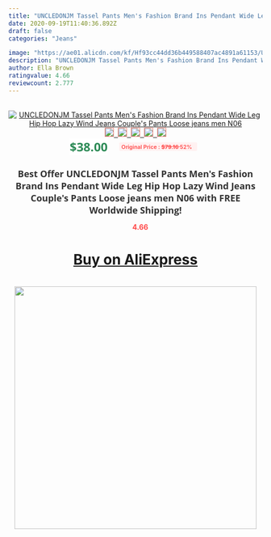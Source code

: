 ```yaml
---
title: "UNCLEDONJM Tassel Pants Men's Fashion Brand Ins Pendant Wide Leg Hip Hop Lazy Wind Jeans Couple's Pants Loose jeans men N06"
date: 2020-09-19T11:40:36.892Z
draft: false
categories: "Jeans"

image: "https://ae01.alicdn.com/kf/Hf93cc44dd36b449588407ac4891a61153/UNCLEDONJM-Tassel-Pants-Men-s-Fashion-Brand-Ins-Pendant-Wide-Leg-Hip-Hop-Lazy-Wind-Jeans.jpg"
description: "UNCLEDONJM Tassel Pants Men's Fashion Brand Ins Pendant Wide Leg Hip Hop Lazy Wind Jeans Couple's Pants Loose jeans men N06"
author: Ella Brown
ratingvalue: 4.66
reviewcount: 2.777
---
```

<br>
<div style="text-align: center;">
<a href="https://s.click.aliexpress.com/e/_AkJp7P" target="_blank" rel="nofollow noopener noreferrer"><img alt="UNCLEDONJM Tassel Pants Men's Fashion Brand Ins Pendant Wide Leg Hip Hop Lazy Wind Jeans Couple's Pants Loose jeans men N06" class="magnifier-image" src="https://ae01.alicdn.com/kf/Hf93cc44dd36b449588407ac4891a61153/UNCLEDONJM-Tassel-Pants-Men-s-Fashion-Brand-Ins-Pendant-Wide-Leg-Hip-Hop-Lazy-Wind-Jeans.jpg_640x640.jpg">
<br>
<img style="border:1px solid salmon" src="https://ae01.alicdn.com/kf/Hf93cc44dd36b449588407ac4891a61153/UNCLEDONJM-Tassel-Pants-Men-s-Fashion-Brand-Ins-Pendant-Wide-Leg-Hip-Hop-Lazy-Wind-Jeans.jpg_120x120.jpg">&nbsp;&nbsp;<img style="border:1px solid salmon" src="https://ae01.alicdn.com/kf/Hc6b834f1955241aeab0476077c194870F/UNCLEDONJM-Tassel-Pants-Men-s-Fashion-Brand-Ins-Pendant-Wide-Leg-Hip-Hop-Lazy-Wind-Jeans.jpg_120x120.jpg">&nbsp;&nbsp;<img style="border:1px solid salmon" src="https://ae01.alicdn.com/kf/H3b16a0bc68624328afe2933bdece9d49S/UNCLEDONJM-Tassel-Pants-Men-s-Fashion-Brand-Ins-Pendant-Wide-Leg-Hip-Hop-Lazy-Wind-Jeans.jpg_120x120.jpg">&nbsp;&nbsp;<img style="border:1px solid salmon" src="https://ae01.alicdn.com/kf/Hde7157fde00444de9b944e350b666da0i/UNCLEDONJM-Tassel-Pants-Men-s-Fashion-Brand-Ins-Pendant-Wide-Leg-Hip-Hop-Lazy-Wind-Jeans.jpg_120x120.jpg">&nbsp;&nbsp;<img style="border:1px solid salmon" src="https://ae01.alicdn.com/kf/Hee40e002938e424db1e40e38be407728X/UNCLEDONJM-Tassel-Pants-Men-s-Fashion-Brand-Ins-Pendant-Wide-Leg-Hip-Hop-Lazy-Wind-Jeans.jpg_120x120.jpg"></a></div><br0>
<div style="text-align: center;"><span style="background-color: white; border: 0px; box-sizing: border-box; color: seagreen; display: inline-block; font-family: &quot;open sans&quot; , &quot;arial&quot; , &quot;helvetica&quot; , sans-serif , &quot;heiti&quot;; font-size: 24px; font-stretch: inherit; font-weight: 700; line-height: inherit; margin: 0px 10px 0px 0px; padding: 0px; vertical-align: middle;">$38.00 </span>
<span style="background: rgb(255 , 241 , 241); border-radius: 3px; border: 0px; box-sizing: border-box; color: #ff4747; display: inline-block; font-family: inherit; font-size: 12px; font-stretch: inherit; font-style: inherit; font-variant: inherit; font-weight: 600; line-height: inherit; margin: 0px; padding: 2px 5px; transform: scale(0.9); vertical-align: middle;">Original Price : <b style="text-decoration: line-through;">$79.16 </b> 52%&nbsp;&nbsp;</span></div>
<h1 style="color: #333333; display: inline-block; font-family: &quot;open sans&quot; , &quot;arial&quot; , &quot;helvetica&quot; , sans-serif , &quot;heiti&quot;; font-size: 18px; font-stretch: inherit; font-weight: 700; text-align: center;">Best Offer UNCLEDONJM Tassel Pants Men's Fashion Brand Ins Pendant Wide Leg Hip Hop Lazy Wind Jeans Couple's Pants Loose jeans men N06 with FREE Worldwide Shipping!</h1>
<div style="color: #ff4747; text-align: center;">
<img src="https://4.bp.blogspot.com/-M0ZcTcb-5uY/XleCXlxnR4I/AAAAAAAAAEc/OrjgMkXV1oMQFaCRZj5HQwOCBcu3w1FegCPcBGAYYCw/s1600/star.png" style="height: 15px;">&nbsp;<b>4.66</b></div>
<div class="button_cont" align="center"><a class="buynow_a" href="https://s.click.aliexpress.com/e/_AkJp7P" target="_blank" rel="nofollow noopener noreferrer"><H1>Buy on AliExpress</H1></a></div><br>
<div class="separator" style="clear: both; text-align: center;">
<img src="https://lh3.googleusercontent.com/-pTy5HemUv9M/XlePHvY0dAI/AAAAAAAAAE4/0nX5iRUoIWY8eMW9Dpxeirr157OZliDIgCLcBGAsYHQ/s1600/badge.gif" width="480">
</div>
